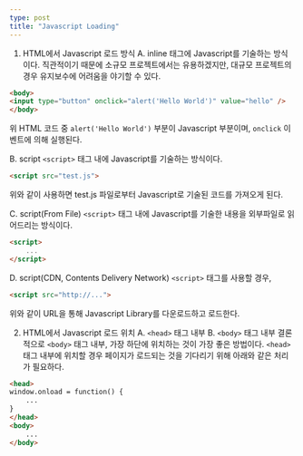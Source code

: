 ```yaml
---
type: post
title: "Javascript Loading"
---
```


1. HTML에서 Javascript 로드 방식
A. inline
태그에 Javascript를 기술하는 방식이다. 
직관적이기 때문에 소규모 프로젝트에서는 유용하겠지만, 대규모 프로젝트의 경우 유지보수에 어려움을 야기할 수 있다. 
```html
<body>
<input type="button" onclick="alert('Hello World')" value="hello" />
</body>
```
위 HTML 코드 중 `alert('Hello World')` 부분이 Javascript 부분이며, `onclick` 이벤트에 의해 실행된다. 

B. script
`<script>` 태그 내에 Javascript를 기술하는 방식이다. 
```html
<script src="test.js">
```
위와 같이 사용하면 test.js 파일로부터 Javascript로 기술된 코드를 가져오게 된다. 

C. script(From File)
`<script>` 태그 내에 Javascript를 기술한 내용을 외부파일로 읽어드리는 방식이다. 
```html
<script>
    ...
</script>
```

D. script(CDN, Contents Delivery Network)
`<script>` 태그를 사용할 경우, 
```html
<script src="http://...">
```
위와 같이 URL을 통해 Javascript Library를 다운로드하고 로드한다. 

2. HTML에서 Javascript 로드 위치
A. `<head>` 태그 내부
B. `<body>` 태그 내부
결론적으로 `<body>` 태그 내부, 가장 하단에 위치하는 것이 가장 좋은 방법이다. 
`<head>` 태그 내부에 위치할 경우 페이지가 로드되는 것을 기다리기 위해 아래와 같은 처리가 필요하다. 
```html
<head>
window.onload = function() {
    ...
}
</head>
<body>
    ...
</body>
```
